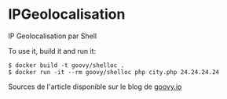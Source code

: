 # IPGeolocalisation
IP Geolocalisation par Shell

To use it, build it and run it:
```
$ docker build -t goovy/shelloc .
$ docker run -it --rm goovy/shelloc php city.php 24.24.24.24
```

Sources de l'article disponible sur le blog de [goovy.io](http://blog.goovy.io/)
